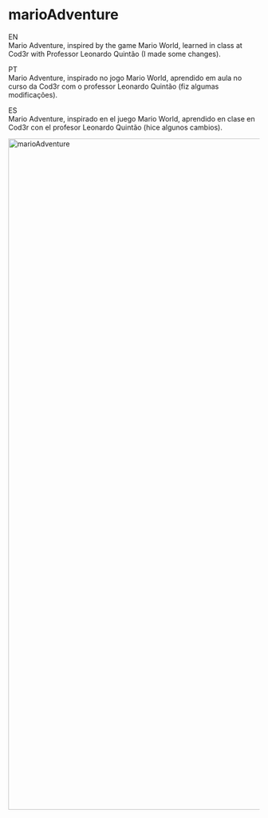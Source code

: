 # marioAdventure

EN <br>
Mario Adventure, inspired by the game Mario World, learned in class at Cod3r with Professor Leonardo Quintão (I made some changes).

PT <br>
Mario Adventure, inspirado no jogo Mario World, aprendido em aula no curso da Cod3r com o professor Leonardo Quintão (fiz algumas modificações).

ES <br>
Mario Adventure, inspirado en el juego Mario World, aprendido en clase en Cod3r con el profesor Leonardo Quintão (hice algunos cambios).

<img width="1343" alt="marioAdventure" src="https://user-images.githubusercontent.com/61237811/198725338-d25dc28e-4e56-4705-888c-11371ec1bdba.png">
